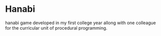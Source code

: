 # Hanabi
hanabi game developed in my first college year allong with one colleague for the curricular unit of procedural programming.

